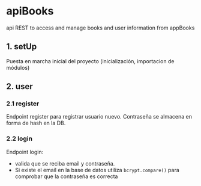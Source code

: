 # apiBooks
api REST to access and manage books and user information from appBooks

## 1. setUp

Puesta en marcha inicial del proyecto (inicialización, importacion de módulos)

## 2. user

### 2.1 register

Endpoint register para registrar usuario nuevo. Contraseña se almacena en forma de hash en la DB.

### 2.2 login

Endpoint login: 
- valida que se reciba email y contraseña.
- Si existe el email en la base de datos utiliza `bcrypt.compare()` para comprobar que la contraseña es correcta
